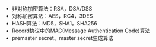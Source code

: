 
* 非对称加密算法：RSA，DSA/DSS
* 对称加密算法：AES，RC4，3DES
* HASH算法：MD5，SHA1，SHA256
* Record协议中的MAC(Message Authentication Code)算法
* premaster secret、master secret生成算法